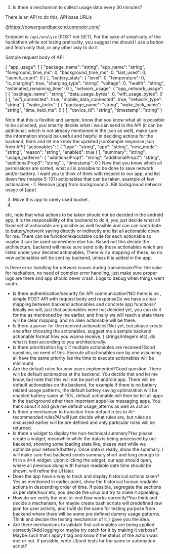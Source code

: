 1. Is there a mechanism to collect usage data every 30 minutes?

There is an API to do this, API base URLis

@https://powerguardbackend.onrender.com/

Endpoint is `/api/analyze` (POST not GET),
For the sake of simplicaty of the hackathon while not losing praticality, you suggest me should I
use a button and fetch only that, or any other way to do it

Sample request body of API

{
"app_usage": [
{
"package_name": "string",
"app_name": "string",
"foreground_time_ms": 0,
"background_time_ms": 0,
"last_used": 0,
"launch_count": 0
}
],
"battery_stats": {
"level": 0,
"temperature": 0,
"is_charging": true,
"charging_type": "string",
"voltage": 0,
"health": "string",
"estimated_remaining_time": 0
},
"network_usage": {
"app_network_usage": [
{
"package_name": "string",
"data_usage_bytes": 0,
"wifi_usage_bytes": 0
}
],
"wifi_connected": true,
"mobile_data_connected": true,
"network_type": "string"
},
"wake_locks": [
{
"package_name": "string",
"wake_lock_name": "string",
"time_held_ms": 0
}
],
"device_id": "string",
"timestamp": "string"
}

Note that this is flexible and sample, know that you know what all is possible to be collected, you
smartly decide what l we can send in the API (it can be additional, which is not already mentioned
in the json as well), make sure the information should be useful and helpful in deciding actions for
the backend, think and let me know the updated jsonSample response json from API{
"actionables": [
{
"type": "string",
"app": "string",
"new_mode": "string",
"reason": "string",
"enabled": true
}
],
"summary": "string",
"usage_patterns": {
"additionalProp1": "string",
"additionalProp2": "string",
"additionalProp3": "string"
},
"timestamp": 0
}
Now that you know which all permissions are sorted, what all is possible to be done to save network
and/or battery. I want you to think of think with respect to our app, and list down few (maybe
5-10?) actionables that can be taken, example of few actionables -:1. Remove [app] from
background.2. Kill background network usage of [app]

3. Move this app to rarely used bucket.
4.

etc, note that what actions to be taken should not be decided in the android app, it is the
responsibility of the backend to do it, you just decide what all fixed set of actionable are
possible as well feasible and can can contribute to battery/network saving directly or indirectly
and list all actionable down for me. There can be function/executable code for each actionable so
maybe it can be used somewhere else too. Based not this decide the architecture, backend will make
sure send only those actionables which are listed under your decided actionables, There will a
mapping of these, so no new actionables will be sent by backend, unless it is added in the app.

Is there error handling for network issues during transmission?For the sake for hackathon, no need
of complex error handling, just make sure proper logs are there and app should never crash. Logs to
debug when things went south.

* Is there authentication/security for API communication?NO there is no , simple POST API with
  request body and responseDo we have a clear mapping between backend actionables and concrete app
  functions?Ideally we will, just that actionables were not decided yet, you can do it for me as
  mentioned by me earlier, and finally we will reach a state there will be clear mapping, and no
  alien actionable will be there.
* Is there a parser for the received actionables?Not yet, but please create one after choosing the
  actionables, suggest me a sample backend actionable format how you wanna receive, (
  strings/integers etc), do what is best according to you architecturally.
* Is there prioritization logic if multiple actionables are received?Good question, no need of this.
  Execute all actionables one by one assuming all have the same priority (as the time to execute
  actionables will be minimum)
* Are the default rules for new users implemented?Good question. There will be default actionables
  at the backend. You decide that and let me know, but note that this will not be part of android
  app. There will be default actionables on the backend, for example if there is no battery related
  usage patterns, the default battery saving optimization will be enabled battery saver at 15%,
  default actionable will then be kill all apps in the background other than important apps like
  messaging apps. You think about it and give me default usage_atterns as well as action
* Is there a mechanism to transition from default rules to AI-recommended rules?AI will just decide
  what rules are, but rules as discussed earlier will be pre defined and only particular rules will
  be returned.
* Is there a widget to display the non-technical summary?Yes please create a widget, meanwhile while
  the data is being processed by our backend, showing some loading state like, please wait while we
  optimize your network/battery. Once data is ready, show the summary, I will make sure that backend
  sends summary short and long enough to fit in a 4*4 widget. Upon clicking the widget, our app
  should open, where all previous along with human readable date time should be shown, will refine
  the UI later.
* Does the app have a way to track and display historical actions taken?Yes as mentioned in earlier
  point, show the historical human readable actions in descending order of time. If possible,
  segregate the sections as per date/hour etc, you decide the ui/ux but try to make it appealing.
* How do we verify the end-to-end flow works correctly?You think and decide a mechanism, for maybe
  create bash scripts will predefined raw json for user activity, and I will do the same for testing
  purpose from backend where there will be some pre defined dummy usage patterns. Think and decide
  the testing mechanism of it, I gave you the idea.
* Are there mechanisms to validate that actionables are being applied correctly?Add logging or maybe
  try catch for it by making it verbose? Maybe such that I apply I tag and know if the status of the
  action was met or not. If possible, write UI/unit tests for the same or automation script?
